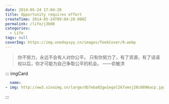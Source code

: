 ```yaml
---
date: 2014-05-24 17:04:28
title: Opportunity requires effort
createTime: 2014-05-24T09:04:28.000Z
permalink: /life/j3b08
categories:
  - Life
tags: null
coverImg: https://img.onedayxyy.cn/images/TeekCover/9.webp
---
```


> 你不努力，永远不会有人对你公平。
> 只有你努力了，有了资源，有了话语权以后，你才可能为自己争取公平的机会。
> ——俞敏洪 

::: imgCard
```yaml
  name: 
- img: http://ww3.sinaimg.cn/large/db7eba92gw1egol2k7vmxj20c8096acp.jpg
```
:::

  

